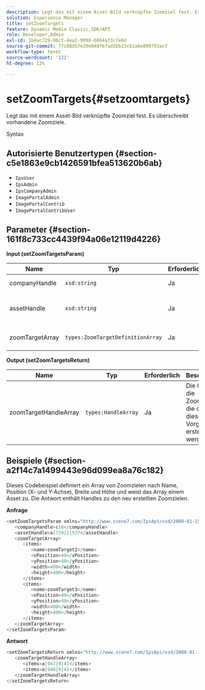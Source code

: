 ```yaml
---
description: Legt das mit einem Asset-Bild verknüpfte Zoomziel fest. Es überschreibt vorhandene Zoomziele.
solution: Experience Manager
title: setZoomTargets
feature: Dynamic Media Classic,SDK/API
role: Developer,Admin
exl-id: 1b4ac729-00cf-4ea2-9098-60b4af3c7e6d
source-git-commit: 77c88d5fe20e048f6fad2bb23cb1abe090793acf
workflow-type: tm+mt
source-wordcount: '121'
ht-degree: 12%

---
```


# setZoomTargets{#setzoomtargets}

Legt das mit einem Asset-Bild verknüpfte Zoomziel fest. Es überschreibt vorhandene Zoomziele.

Syntax

## Autorisierte Benutzertypen {#section-c5e1863e9cb1426591bfea513620b6ab}

* `IpsUser`
* `IpsAdmin`
* `IpsCompanyAdmin`
* `ImagePortalAdmin`
* `ImagePortalContrib`
* `ImagePortalContribUser`

## Parameter {#section-161f8c733cc4439f94a06e12119d4226}

**Input (setZoomTargetsParam)**

| Name | Typ | Erforderlich | Beschreibung |
|---|---|---|---|
| companyHandle | `xsd:string` | Ja | Handle des Unternehmens. |
| assetHandle | `xsd:string` | Ja | Asset mit dem Zoomziel, das Sie festlegen möchten. |
| zoomTargetArray | `types:ZoomTargetDefinitionArray` | Ja | Array von Zoom-Zieldefinitionen. |

**Output (setZoomTargetsReturn)**

| Name | Typ | Erforderlich | Beschreibung |
|---|---|---|---|
| zoomTargetHandleArray | `types:HandleArray` | Ja | Die Griffe für die Zoomziele, die durch diesen Vorgang erstellt werden. |

## Beispiele {#section-a2f14c7a1499443e96d099ea8a76c182}

Dieses Codebeispiel definiert ein Array von Zoomzielen nach Name, Position (X- und Y-Achse), Breite und Höhe und weist das Array einem Asset zu. Die Antwort enthält Handles zu den neu erstellten Zoomzielen.

**Anfrage**

```java
<setZoomTargetsParam xmlns="http://www.scene7.com/IpsApi/xsd/2008-01-15">
   <companyHandle>c|6</companyHandle>
   <assetHandle>a|739|1|537</assetHandle>
   <zoomTargetArray>
      <items>
         <name>zoomTarget2</name>
         <xPosition>40</xPosition>
         <yPosition>40</yPosition>
         <width>400</width>
         <height>400</height>
      </items>
      <items>
         <name>zoomTarget3</name>
         <xPosition>40</xPosition>
         <yPosition>40</yPosition>
         <width>400</width>
         <height>400</height>
      </items>
   </zoomTargetArray>
</setZoomTargetsParam>
```

**Antwort**

```java
<setZoomTargetsReturn xmlns="http://www.scene7.com/IpsApi/xsd/2008-01-15">
   <zoomTargetHandleArray>
      <items>a|947|9|41</items>
      <items>a|948|9|42</items>
   </zoomTargetHandleArray>
</setZoomTargetsReturn>
```
